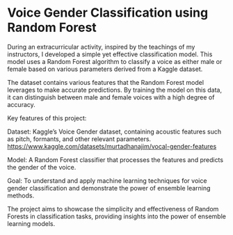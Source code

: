 # Voice Gender Classification using Random Forest
During an extracurricular activity, inspired by the teachings of my instructors, I developed a simple yet effective classification model. This model uses a Random Forest algorithm to classify a voice as either male or female based on various parameters derived from a Kaggle dataset.

The dataset contains various features that the Random Forest model leverages to make accurate predictions. By training the model on this data, it can distinguish between male and female voices with a high degree of accuracy.

Key features of this project:

Dataset: Kaggle’s Voice Gender dataset, containing acoustic features such as pitch, formants, and other relevant parameters. 
https://www.kaggle.com/datasets/murtadhanajim/vocal-gender-features

Model: A Random Forest classifier that processes the features and predicts the gender of the voice.

Goal: To understand and apply machine learning techniques for voice gender classification and demonstrate the power of ensemble learning methods.

The project aims to showcase the simplicity and effectiveness of Random Forests in classification tasks, providing insights into the power of ensemble learning models.
